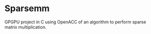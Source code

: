 # Sparsemm
GPGPU project in C using OpenACC of an algorithm to perform sparse matrix multiplication.

